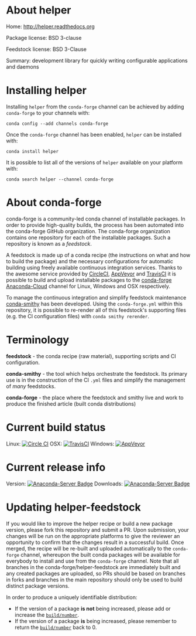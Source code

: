 About helper
============

Home: http://helper.readthedocs.org

Package license: BSD 3-clause

Feedstock license: BSD 3-Clause

Summary: development library for quickly writing configurable applications and daemons



Installing helper
=================

Installing `helper` from the `conda-forge` channel can be achieved by adding `conda-forge` to your channels with:

```
conda config --add channels conda-forge
```

Once the `conda-forge` channel has been enabled, `helper` can be installed with:

```
conda install helper
```

It is possible to list all of the versions of `helper` available on your platform with:

```
conda search helper --channel conda-forge
```



About conda-forge
=================

conda-forge is a community-led conda channel of installable packages.
In order to provide high-quality builds, the process has been automated into the
conda-forge GitHub organization. The conda-forge organization contains one repository
for each of the installable packages. Such a repository is known as a *feedstock*.

A feedstock is made up of a conda recipe (the instructions on what and how to build
the package) and the necessary configurations for automatic building using freely
available continuous integration services. Thanks to the awesome service provided by
[CircleCI](https://circleci.com/), [AppVeyor](http://www.appveyor.com/)
and [TravisCI](https://travis-ci.org/) it is possible to build and upload installable
packages to the [conda-forge](https://anaconda.org/conda-forge)
[Anaconda-Cloud](http://docs.anaconda.org/) channel for Linux, Windows and OSX respectively.

To manage the continuous integration and simplify feedstock maintenance
[conda-smithy](http://github.com/conda-forge/conda-smithy) has been developed.
Using the ``conda-forge.yml`` within this repository, it is possible to re-render all of
this feedstock's supporting files (e.g. the CI configuration files) with ``conda smithy rerender``.


Terminology
===========

**feedstock** - the conda recipe (raw material), supporting scripts and CI configuration.

**conda-smithy** - the tool which helps orchestrate the feedstock.
                   Its primary use is in the construction of the CI ``.yml`` files
                   and simplify the management of *many* feedstocks.

**conda-forge** - the place where the feedstock and smithy live and work to
                  produce the finished article (built conda distributions)

Current build status
====================

Linux: [![Circle CI](https://circleci.com/gh/conda-forge/helper-feedstock.svg?style=shield)](https://circleci.com/gh/conda-forge/helper-feedstock)
OSX: [![TravisCI](https://travis-ci.org/conda-forge/helper-feedstock.svg?branch=master)](https://travis-ci.org/conda-forge/helper-feedstock)
Windows: [![AppVeyor](https://ci.appveyor.com/api/projects/status/github/conda-forge/helper-feedstock?svg=True)](https://ci.appveyor.com/project/conda-forge/helper-feedstock/branch/master)

Current release info
====================
Version: [![Anaconda-Server Badge](https://anaconda.org/conda-forge/helper/badges/version.svg)](https://anaconda.org/conda-forge/helper)
Downloads: [![Anaconda-Server Badge](https://anaconda.org/conda-forge/helper/badges/downloads.svg)](https://anaconda.org/conda-forge/helper)


Updating helper-feedstock
=========================

If you would like to improve the helper recipe or build a new
package version, please fork this repository and submit a PR. Upon submission,
your changes will be run on the appropriate platforms to give the reviewer an
opportunity to confirm that the changes result in a successful build. Once
merged, the recipe will be re-built and uploaded automatically to the
`conda-forge` channel, whereupon the built conda packages will be available for
everybody to install and use from the `conda-forge` channel.
Note that all branches in the conda-forge/helper-feedstock are
immediately built and any created packages are uploaded, so PRs should be based
on branches in forks and branches in the main repository should only be used to
build distinct package versions.

In order to produce a uniquely identifiable distribution:
 * If the version of a package **is not** being increased, please add or increase
   the [``build/number``](http://conda.pydata.org/docs/building/meta-yaml.html#build-number-and-string).
 * If the version of a package **is** being increased, please remember to return
   the [``build/number``](http://conda.pydata.org/docs/building/meta-yaml.html#build-number-and-string)
   back to 0.
